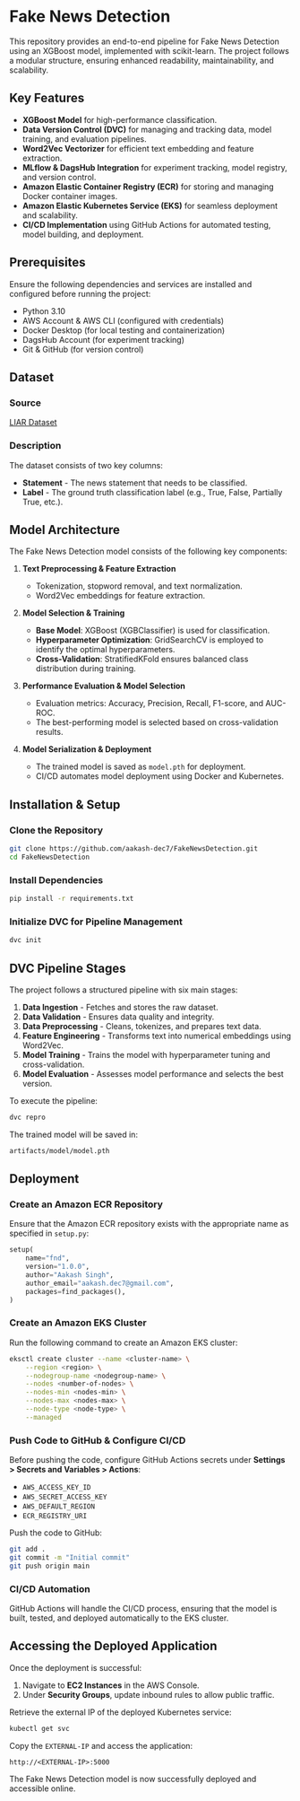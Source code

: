 # Fake News Detection

This repository provides an end-to-end pipeline for Fake News Detection using an XGBoost model, implemented with scikit-learn. The project follows a modular structure, ensuring enhanced readability, maintainability, and scalability.

## Key Features

- **XGBoost Model** for high-performance classification.
- **Data Version Control (DVC)** for managing and tracking data, model training, and evaluation pipelines.
- **Word2Vec Vectorizer** for efficient text embedding and feature extraction.
- **MLflow & DagsHub Integration** for experiment tracking, model registry, and version control.
- **Amazon Elastic Container Registry (ECR)** for storing and managing Docker container images.
- **Amazon Elastic Kubernetes Service (EKS)** for seamless deployment and scalability.
- **CI/CD Implementation** using GitHub Actions for automated testing, model building, and deployment.

## Prerequisites

Ensure the following dependencies and services are installed and configured before running the project:

- Python 3.10
- AWS Account & AWS CLI (configured with credentials)
- Docker Desktop (for local testing and containerization)
- DagsHub Account (for experiment tracking)
- Git & GitHub (for version control)

## Dataset

### Source

[LIAR Dataset](https://www.kaggle.com/datasets/doanquanvietnamca/liar-dataset/data)

### Description

The dataset consists of two key columns:

- **Statement** - The news statement that needs to be classified.
- **Label** - The ground truth classification label (e.g., True, False, Partially True, etc.).

## Model Architecture

The Fake News Detection model consists of the following key components:

1. **Text Preprocessing & Feature Extraction**
   - Tokenization, stopword removal, and text normalization.
   - Word2Vec embeddings for feature extraction.

2. **Model Selection & Training**
   - **Base Model**: XGBoost (XGBClassifier) is used for classification.
   - **Hyperparameter Optimization**: GridSearchCV is employed to identify the optimal hyperparameters.
   - **Cross-Validation**: StratifiedKFold ensures balanced class distribution during training.

3. **Performance Evaluation & Model Selection**
   - Evaluation metrics: Accuracy, Precision, Recall, F1-score, and AUC-ROC.
   - The best-performing model is selected based on cross-validation results.

4. **Model Serialization & Deployment**
   - The trained model is saved as `model.pth` for deployment.
   - CI/CD automates model deployment using Docker and Kubernetes.

## Installation & Setup

### Clone the Repository

```sh
git clone https://github.com/aakash-dec7/FakeNewsDetection.git
cd FakeNewsDetection
```

### Install Dependencies

```sh
pip install -r requirements.txt
```

### Initialize DVC for Pipeline Management

```sh
dvc init
```

## DVC Pipeline Stages

The project follows a structured pipeline with six main stages:

1. **Data Ingestion** - Fetches and stores the raw dataset.
2. **Data Validation** - Ensures data quality and integrity.
3. **Data Preprocessing** - Cleans, tokenizes, and prepares text data.
4. **Feature Engineering** - Transforms text into numerical embeddings using Word2Vec.
5. **Model Training** - Trains the model with hyperparameter tuning and cross-validation.
6. **Model Evaluation** - Assesses model performance and selects the best version.

To execute the pipeline:

```sh
dvc repro
```

The trained model will be saved in:

```sh
artifacts/model/model.pth
```

## Deployment

### Create an Amazon ECR Repository

Ensure that the Amazon ECR repository exists with the appropriate name as specified in `setup.py`:

```python
setup(
    name="fnd",
    version="1.0.0",
    author="Aakash Singh",
    author_email="aakash.dec7@gmail.com",
    packages=find_packages(),
)
```

### Create an Amazon EKS Cluster

Run the following command to create an Amazon EKS cluster:

```sh
eksctl create cluster --name <cluster-name> \
    --region <region> \
    --nodegroup-name <nodegroup-name> \
    --nodes <number-of-nodes> \
    --nodes-min <nodes-min> \
    --nodes-max <nodes-max> \
    --node-type <node-type> \
    --managed
```

### Push Code to GitHub & Configure CI/CD

Before pushing the code, configure GitHub Actions secrets under **Settings > Secrets and Variables > Actions**:

- `AWS_ACCESS_KEY_ID`
- `AWS_SECRET_ACCESS_KEY`
- `AWS_DEFAULT_REGION`
- `ECR_REGISTRY_URI`

Push the code to GitHub:

```sh
git add .
git commit -m "Initial commit"
git push origin main
```

### CI/CD Automation

GitHub Actions will handle the CI/CD process, ensuring that the model is built, tested, and deployed automatically to the EKS cluster.

## Accessing the Deployed Application

Once the deployment is successful:

1. Navigate to **EC2 Instances** in the AWS Console.
2. Under **Security Groups**, update inbound rules to allow public traffic.

Retrieve the external IP of the deployed Kubernetes service:

```sh
kubectl get svc
```

Copy the `EXTERNAL-IP` and access the application:

```text
http://<EXTERNAL-IP>:5000
```

The Fake News Detection model is now successfully deployed and accessible online.
